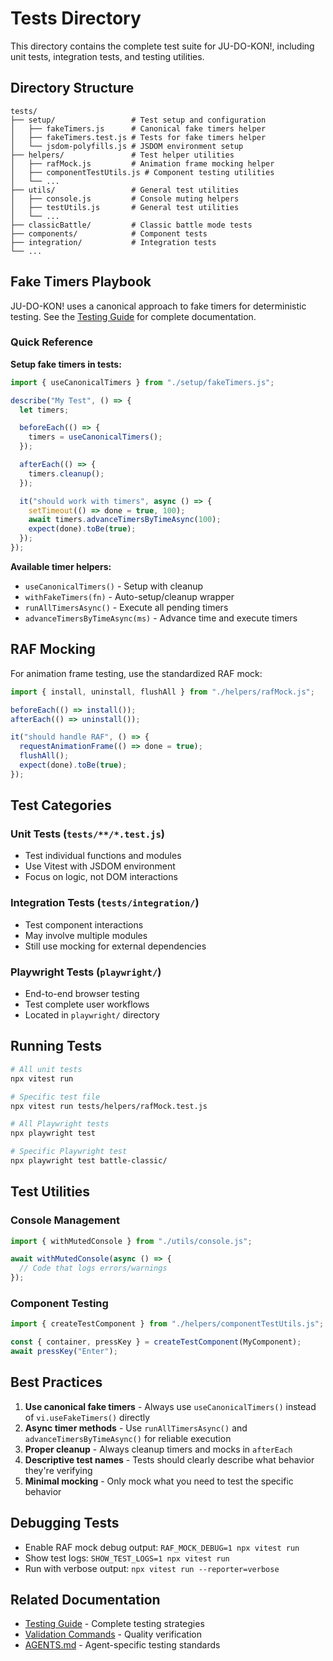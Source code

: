 # Tests Directory

This directory contains the complete test suite for JU-DO-KON!, including unit tests, integration tests, and testing utilities.

## Directory Structure

```
tests/
├── setup/                 # Test setup and configuration
│   ├── fakeTimers.js      # Canonical fake timers helper
│   ├── fakeTimers.test.js # Tests for fake timers helper
│   └── jsdom-polyfills.js # JSDOM environment setup
├── helpers/               # Test helper utilities
│   ├── rafMock.js         # Animation frame mocking helper
│   ├── componentTestUtils.js # Component testing utilities
│   └── ...
├── utils/                 # General test utilities
│   ├── console.js         # Console muting helpers
│   ├── testUtils.js       # General test utilities
│   └── ...
├── classicBattle/         # Classic battle mode tests
├── components/            # Component tests
├── integration/           # Integration tests
└── ...
```

## Fake Timers Playbook

JU-DO-KON! uses a canonical approach to fake timers for deterministic testing. See the [Testing Guide](../docs/testing-guide.md#fake-timers-playbook) for complete documentation.

### Quick Reference

**Setup fake timers in tests:**

```js
import { useCanonicalTimers } from "./setup/fakeTimers.js";

describe("My Test", () => {
  let timers;

  beforeEach(() => {
    timers = useCanonicalTimers();
  });

  afterEach(() => {
    timers.cleanup();
  });

  it("should work with timers", async () => {
    setTimeout(() => done = true, 100);
    await timers.advanceTimersByTimeAsync(100);
    expect(done).toBe(true);
  });
});
```

**Available timer helpers:**
- `useCanonicalTimers()` - Setup with cleanup
- `withFakeTimers(fn)` - Auto-setup/cleanup wrapper
- `runAllTimersAsync()` - Execute all pending timers
- `advanceTimersByTimeAsync(ms)` - Advance time and execute timers

## RAF Mocking

For animation frame testing, use the standardized RAF mock:

```js
import { install, uninstall, flushAll } from "./helpers/rafMock.js";

beforeEach(() => install());
afterEach(() => uninstall());

it("should handle RAF", () => {
  requestAnimationFrame(() => done = true);
  flushAll();
  expect(done).toBe(true);
});
```

## Test Categories

### Unit Tests (`tests/**/*.test.js`)
- Test individual functions and modules
- Use Vitest with JSDOM environment
- Focus on logic, not DOM interactions

### Integration Tests (`tests/integration/`)
- Test component interactions
- May involve multiple modules
- Still use mocking for external dependencies

### Playwright Tests (`playwright/`)
- End-to-end browser testing
- Test complete user workflows
- Located in `playwright/` directory

## Running Tests

```bash
# All unit tests
npx vitest run

# Specific test file
npx vitest run tests/helpers/rafMock.test.js

# All Playwright tests
npx playwright test

# Specific Playwright test
npx playwright test battle-classic/
```

## Test Utilities

### Console Management
```js
import { withMutedConsole } from "./utils/console.js";

await withMutedConsole(async () => {
  // Code that logs errors/warnings
});
```

### Component Testing
```js
import { createTestComponent } from "./helpers/componentTestUtils.js";

const { container, pressKey } = createTestComponent(MyComponent);
await pressKey("Enter");
```

## Best Practices

1. **Use canonical fake timers** - Always use `useCanonicalTimers()` instead of `vi.useFakeTimers()` directly
2. **Async timer methods** - Use `runAllTimersAsync()` and `advanceTimersByTimeAsync()` for reliable execution
3. **Proper cleanup** - Always cleanup timers and mocks in `afterEach`
4. **Descriptive test names** - Tests should clearly describe what behavior they're verifying
5. **Minimal mocking** - Only mock what you need to test the specific behavior

## Debugging Tests

- Enable RAF mock debug output: `RAF_MOCK_DEBUG=1 npx vitest run`
- Show test logs: `SHOW_TEST_LOGS=1 npx vitest run`
- Run with verbose output: `npx vitest run --reporter=verbose`

## Related Documentation

- [Testing Guide](../docs/testing-guide.md) - Complete testing strategies
- [Validation Commands](../docs/validation-commands.md) - Quality verification
- [AGENTS.md](../AGENTS.md) - Agent-specific testing standards